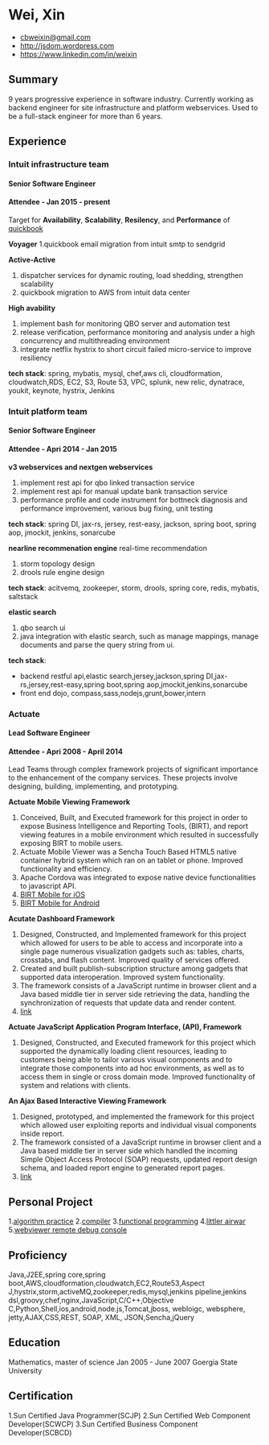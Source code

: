 # Wei, Xin

 * <cbweixin@gmail.com>
 * <http://jsdom.wordpress.com>
 * <https://www.linkedin.com/in/weixin>

## Summary

9 years progressive experience in software industry. Currently working as backend engineer for site infrastructure and platform webservices. Used to be a full-stack engineer for more than 6 years. 

## Experience

### Intuit infrastructure team
#### Senior Software Engineer
#### Attendee - Jan 2015 - present

Target for **Availability**, **Scalability**, **Resilency**, and **Performance** of [quickbook](https://quickbook.intuit.com)

**Voyager**
1.quickbook email migration from intuit smtp to sendgrid

**Active-Active**
1. dispatcher services for dynamic routing, load shedding, strengthen scalability
2. quickbook migration to AWS from intuit data center

**High avability**
1. implement bash for monitoring QBO server and automation test
2. release verification, performance monitoring and analysis under a high concurrency and multithreading environment
3. integrate netflix hystrix to short circuit failed micro-service to improve resiliency

**tech stack**: spring, mybatis, mysql, chef,aws cli, cloudformation, cloudwatch,RDS, EC2, S3, Route 53, VPC,  splunk, new relic, dynatrace, youkit, keynote, hystrix, Jenkins


### Intuit platform team
#### Senior Software Engineer
#### Attendee - Apri 2014 - Jan 2015

**v3 webservices and nextgen webservices**
1. implement rest api for qbo linked transaction service
2. implement rest api for manual update bank transaction service
3. performance profile and code instrument for bottneck diagnosis and performance improvement,
various bug fixing, unit testing

**tech stack**: spring DI, jax-rs, jersey, rest-easy, jackson, spring boot, spring aop, jmockit, jenkins, sonarcube

**nearline recommenation engine**
real-time recommendation
1. storm topology design 
2. drools rule engine design

**tech stack**: acitvemq, zookeeper, storm, drools, spring core, redis, mybatis, saltstack

**elastic search**
1. qbo search ui
2. java integration with elastic search, such as manage mappings, manage documents and parse the query string from ui.

**tech stack**: 
* backend 
restful api,elastic search,jersey,jackson,spring DI,jax-rs,jersey,rest-easy,spring boot,spring aop,jmockit,jenkins,sonarcube
* front end
dojo, compass,sass,nodejs,grunt,bower,intern 


### Actuate
#### Lead Software Engineer
#### Attendee - Apri 2008 - April 2014

Lead Teams through complex framework projects of significant importance to the enhancement of the
company services. These projects involve designing, building, implementing, and prototyping.

**Actuate Mobile Viewing Framework**

1. Conceived, Built, and Executed framework for this project in order to expose Business
Intelligence and Reporting Tools, (BIRT), and report viewing features in a mobile environment
which resulted in successfully exposing BIRT to mobile users.
2. Actuate Mobile Viewer was a Sencha Touch Based HTML5 native container hybrid system
which ran on an tablet or phone. Improved functionality and efficiency.
3. Apache Cordova was integrated to expose native device functionalities to javascript API.
4. [BIRT Mobile for iOS](https://itunes.apple.com/us/app/birt-ihub-viewer-hd/id370914749?mt=8)
5. [BIRT Mobile for Android](https://play.google.com/store/apps/details?id=com.actuate.birt)

**Acutate Dashboard Framework**
1. Designed, Constructed, and Implemented framework for this project which allowed for users
to be able to access and incorporate into a single page numerous visualization gadgets such
as: tables, charts, crosstabs, and flash content. Improved quality of services offered.
2. Created and built publish-subscription structure among gadgets that supported data interoperation. Improved system functionality.
3. The framework consists of a JavaScript runtime in browser client and a Java based middle
tier in server side retrieving the data, handling the synchronization of requests that update
data and render content.
4. [link](http://www.slideshare.net/birtyguy/birt-360-dashboards)

**Actuate JavaScript Application Program Interface, (API), Framework**
1. Designed, Constructed, and Executed framework for this project which supported the
dynamically loading client resources, leading to customers being able to tailor various visual
components and to integrate those components into ad hoc environments, as well as to
access them in single or cross domain mode. Improved functionality of system and relations
with clients.


**An Ajax Based Interactive Viewing Framework**
1. Designed, prototyped, and implemented the framework for this project which allowed user
exploiting reports and individual visual components inside report.
2. The framework consisted of a JavaScript runtime in browser client and a Java based middle
tier in server side which handled the incoming Simple Object Access Protocol (SOAP)
requests, updated report design schema, and loaded report engine to generated report pages.
3. [link](http://www.slideshare.net/birtyguy/actuate-birt-interactive-viewer)

## Personal Project
1.[algorithm practice](https://github.com/cbweixin/webviewer/algorithm-practice)
2.[compiler](https://github.com/cbweixin/compiler)
3.[functional programming](https://github.com/cbweixin/functional_programming)
4.[littler airwar](https://github.com/cbweixin/little-airwar)
5.[webviewer remote debug console](https://github.com/cbweixin/webviewer-remote-console)

## Proficiency
Java,J2EE,spring core,spring boot,AWS,cloudformation,cloudwatch,EC2,Route53,Aspect J,hystrix,storm,activeMQ,zookeeper,redis,mysql,jenkins pipeline,jenkins dsl,groovy,chef,nginx,JavaScript,C/C++,Objective C,Python,Shell,ios,android,node.js,Tomcat,jboss, webloigc, websphere, jetty,AJAX,CSS,REST, SOAP, XML, JSON,Sencha,jQuery

## Education

Mathematics, master of science
Jan 2005 - June 2007
Goergia State University

## Certification
1.Sun Certified Java Programmer(SCJP)
2.Sun Certified Web Component Developer(SCWCP)
3.Sun Certified Business Component Developer(SCBCD)
